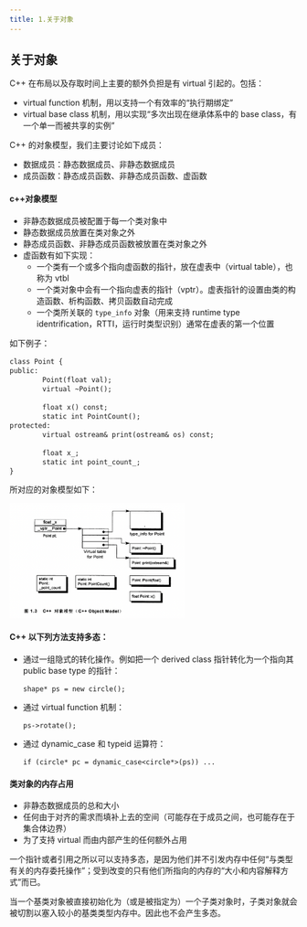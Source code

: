 ```yaml
---
title: 1.关于对象
---
```


## 关于对象

C++ 在布局以及存取时间上主要的额外负担是有 virtual 引起的。包括：

- virtual function 机制，用以支持一个有效率的“执行期绑定”
- virtual base class 机制，用以实现“多次出现在继承体系中的 base class，有一个单一而被共享的实例”

C++ 的对象模型，我们主要讨论如下成员：

- 数据成员：静态数据成员、非静态数据成员
- 成员函数：静态成员函数、非静态成员函数、虚函数

#### c++对象模型

- 非静态数据成员被配置于每一个类对象中
- 静态数据成员放置在类对象之外
- 静态成员函数、非静态成员函数被放置在类对象之外
- 虚函数有如下实现：
  - 一个类有一个或多个指向虚函数的指针，放在虚表中（virtual table），也称为 vtbl
  - 一个类对象中会有一个指向虚表的指针（vptr）。虚表指针的设置由类的构造函数、析构函数、拷贝函数自动完成
  - 一个类所关联的 `type_info` 对象（用来支持 runtime type identrification，RTTI，运行时类型识别）通常在虚表的第一个位置

如下例子：

```
class Point {
public:
		Point(float val);
		virtual ~Point();
		
		float x() const;
		static int PointCount();
protected:
		virtual ostream& print(ostream& os) const;
		
		float x_;
		static int point_count_;
}
```

所对应的对象模型如下：

<img src="./image/c++对象模型.png" alt="s" style="zoom:30%;" />

#### C++ 以下列方法支持多态：

- 通过一组隐式的转化操作。例如把一个 derived class 指针转化为一个指向其 public base type 的指针：

  ```
  shape* ps = new circle();
  ```

- 通过 virtual function 机制：

  ```
  ps->rotate();
  ```

- 通过 dynamic_case 和 typeid 运算符：

  ```
  if (circle* pc = dynamic_case<circle*>(ps)) ...
  ```

#### 类对象的内存占用

- 非静态数据成员的总和大小
- 任何由于对齐的需求而填补上去的空间（可能存在于成员之间，也可能存在于集合体边界）
- 为了支持 virtual 而由内部产生的任何额外占用

一个指针或者引用之所以可以支持多态，是因为他们并不引发内存中任何“与类型有关的内存委托操作”；受到改变的只有他们所指向的内存的“大小和内容解释方式”而已。

当一个基类对象被直接初始化为（或是被指定为）一个子类对象时，子类对象就会被切割以塞入较小的基类类型内存中。因此也不会产生多态。